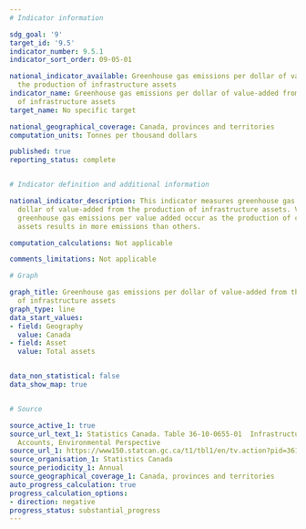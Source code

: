```yaml
---
# Indicator information

sdg_goal: '9'
target_id: '9.5'
indicator_number: 9.5.1
indicator_sort_order: 09-05-01

national_indicator_available: Greenhouse gas emissions per dollar of value-added from
  the production of infrastructure assets
indicator_name: Greenhouse gas emissions per dollar of value-added from the production
  of infrastructure assets
target_name: No specific target

national_geographical_coverage: Canada, provinces and territories
computation_units: Tonnes per thousand dollars

published: true
reporting_status: complete


# Indicator definition and additional information

national_indicator_description: This indicator measures greenhouse gas emissions per
  dollar of value-added from the production of infrastructure assets. Variances in
  greenhouse gas emissions per value added occur as the production of certain infrastructure
  assets results in more emissions than others.

computation_calculations: Not applicable

comments_limitations: Not applicable

# Graph

graph_title: Greenhouse gas emissions per dollar of value-added from the production
  of infrastructure assets
graph_type: line
data_start_values:
- field: Geography
  value: Canada
- field: Asset
  value: Total assets


data_non_statistical: false
data_show_map: true


# Source

source_active_1: true
source_url_text_1: Statistics Canada. Table 36-10-0655-01  Infrastructure Economic
  Accounts, Environmental Perspective
source_url_1: https://www150.statcan.gc.ca/t1/tbl1/en/tv.action?pid=3610065501
source_organisation_1: Statistics Canada
source_periodicity_1: Annual
source_geographical_coverage_1: Canada, provinces and territories
auto_progress_calculation: true
progress_calculation_options:
- direction: negative
progress_status: substantial_progress
---
```

